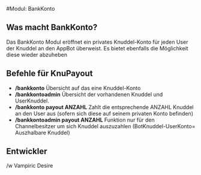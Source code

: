 #Modul: BankKonto

## Was macht BankKonto?
Das BankKonto Modul eröffnet ein privates Knuddel-Konto für jeden User der Knuddel an den AppBot überweist.
Es bietet ebenfalls die Möglichkeit diese wieder abzuheben

## Befehle für KnuPayout
* **/bankkonto** Übersicht auf das eine Knuddel-Konto
* **/bankkontoadmin** Übersicht der vorhandenen Knuddel und UserKnuddel.
* **/bankkonto payout ANZAHL** Zahlt die entsprechende ANZAHL Knuddel an den User aus (sofern sich diese auf seinem privaten Konto befinden)
* **/bankkontoadmin payout ANZAHL** Funktion nur für den Channelbesitzer um sich Knuddel auszuzahlen (BotKnuddel-UserKonto= Auszhalbare Knuddel)

## Entwickler
/w Vampiric Desire